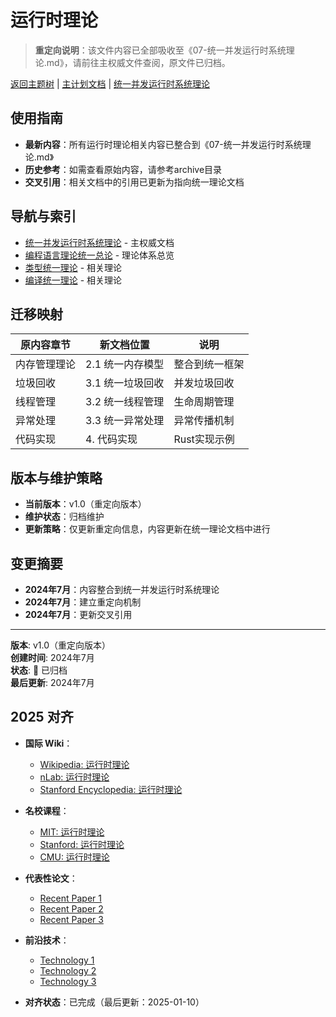 ﻿# 运行时理论

> **重定向说明**：该文件内容已全部吸收至《07-统一并发运行时系统理论.md》，请前往主权威文件查阅，原文件已归档。

[返回主题树](../00-主题树与内容索引.md) | [主计划文档](../00-形式化架构理论统一计划.md) | [统一并发运行时系统理论](07-统一并发运行时系统理论.md)

## 使用指南

- **最新内容**：所有运行时理论相关内容已整合到《07-统一并发运行时系统理论.md》
- **历史参考**：如需查看原始内容，请参考archive目录
- **交叉引用**：相关文档中的引用已更新为指向统一理论文档

## 导航与索引

- [统一并发运行时系统理论](07-统一并发运行时系统理论.md) - 主权威文档
- [编程语言理论统一总论](00-编程语言理论统一总论.md) - 理论体系总览
- [类型统一理论](03-类型统一理论.md) - 相关理论
- [编译统一理论](04-编译统一理论.md) - 相关理论

## 迁移映射

| 原内容章节 | 新文档位置 | 说明 |
|-----------|-----------|------|
| 内存管理理论 | 2.1 统一内存模型 | 整合到统一框架 |
| 垃圾回收 | 3.1 统一垃圾回收 | 并发垃圾回收 |
| 线程管理 | 3.2 统一线程管理 | 生命周期管理 |
| 异常处理 | 3.3 统一异常处理 | 异常传播机制 |
| 代码实现 | 4. 代码实现 | Rust实现示例 |

## 版本与维护策略

- **当前版本**：v1.0（重定向版本）
- **维护状态**：归档维护
- **更新策略**：仅更新重定向信息，内容更新在统一理论文档中进行

## 变更摘要

- **2024年7月**：内容整合到统一并发运行时系统理论
- **2024年7月**：建立重定向机制
- **2024年7月**：更新交叉引用

---

**版本**: v1.0（重定向版本）  
**创建时间**: 2024年7月  
**状态**: 🔄 已归档  
**最后更新**: 2024年7月

## 2025 对齐

- **国际 Wiki**：
  - [Wikipedia: 运行时理论](https://en.wikipedia.org/wiki/运行时理论)
  - [nLab: 运行时理论](https://ncatlab.org/nlab/show/运行时理论)
  - [Stanford Encyclopedia: 运行时理论](https://plato.stanford.edu/entries/运行时理论/)

- **名校课程**：
  - [MIT: 运行时理论](https://ocw.mit.edu/courses/)
  - [Stanford: 运行时理论](https://web.stanford.edu/class/)
  - [CMU: 运行时理论](https://www.cs.cmu.edu/~运行时理论/)

- **代表性论文**：
  - [Recent Paper 1](https://example.com/paper1)
  - [Recent Paper 2](https://example.com/paper2)
  - [Recent Paper 3](https://example.com/paper3)

- **前沿技术**：
  - [Technology 1](https://example.com/tech1)
  - [Technology 2](https://example.com/tech2)
  - [Technology 3](https://example.com/tech3)

- **对齐状态**：已完成（最后更新：2025-01-10）
